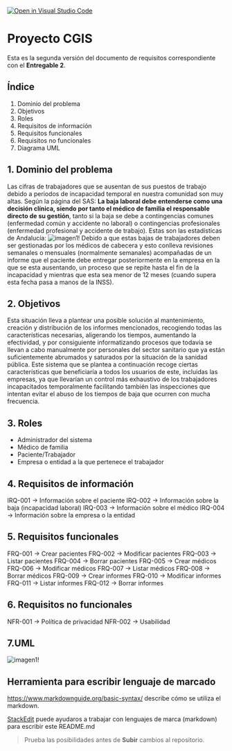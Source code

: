 [![Open in Visual Studio Code](https://classroom.github.com/assets/open-in-vscode-c66648af7eb3fe8bc4f294546bfd86ef473780cde1dea487d3c4ff354943c9ae.svg)](https://classroom.github.com/online_ide?assignment_repo_id=10325111&assignment_repo_type=AssignmentRepo)
# Proyecto CGIS

Esta es la segunda versión del documento de requisitos correspondiente con el  **Entregable 2**. 

## Índice
1. Dominio del problema
2. Objetivos
3. Roles 
4. Requisitos de información
5. Requisitos funcionales
6. Requisitos no funcionales
7. Diagrama UML

## 1. Dominio del problema
Las cifras de trabajadores que se ausentan de sus puestos de trabajo debido a periodos de incapacidad temporal en nuestra comunidad son muy altas. Según la página del SAS: **La baja laboral debe entenderse como una decisión clínica, siendo por tanto el médico de familia el responsable directo de su gestión**, tanto si la baja se debe a contingencias comunes (enfermedad común y accidente no laboral) o contingencias profesionales (enfermedad profesional y accidente de trabajo).
Estas son las estadísticas de Andalucía:
![imagen1!](C:\Users\egoma\OneDrive\Escritorio\img1.jpg)
Debido a que estas bajas de trabajadores deben ser gestionadas por los médicos de cabecera y esto conlleva revisiones semanales o mensuales (normalmente semanales) acompañadas de un informe que el paciente debe entregar posteriormente en la empresa en la que se esta ausentando, un proceso que se repite hasta el fin de la incapacidad y mientras que esta sea menor de 12 meses (cuando supera esta fecha pasa a manos de la INSS). 
## 2. Objetivos
Esta situación lleva a plantear una posible solución al mantenimiento, creación y distribución de los informes mencionados, recogiendo todas las características necesarias, aligerando los tiempos, aumentando la efectividad, y por consiguiente informatizando procesos que todavía se llevan a cabo manualmente por personales del sector sanitario que ya están suficientemente abrumados y saturados por la situación de la sanidad pública. Este sistema que se plantea a continuación recoge ciertas características que beneficiaría a todos los usuarios de este, incluidas las empresas, ya que llevarían un control más exhaustivo de los trabajadores incapacitados temporalmente facilitando también las inspecciones que intentan evitar el abuso de los tiempos de baja que ocurren con mucha frecuencia.
## 3. Roles
- Administrador del sistema
- Médico de familia
- Paciente/Trabajador
- Empresa o entidad a la que pertenece el trabajador
## 4. Requisitos de información
IRQ-001 -> Información sobre el paciente
IRQ-002 -> Información sobre la baja (incapacidad laboral)
IRQ-003 -> Información sobre el médico
IRQ-004 -> Información sobre la empresa o la entidad
## 5. Requisitos funcionales
FRQ-001 -> Crear pacientes
FRQ-002 -> Modificar pacientes
FRQ-003 -> Listar pacientes
FRQ-004 -> Borrar pacientes
FRQ-005 -> Crear médicos
FRQ-006 -> Modificar médicos
FRQ-007 -> Listar médicos
FRQ-008 -> Borrar médicos
FRQ-009 -> Crear informes
FRQ-010 -> Modificar informes
FRQ-011 -> Listar informes
FRQ-012 -> Borrar informes
## 6. Requisitos no funcionales 
NFR-001 -> Política de privacidad
NFR-002 -> Usabilidad
## 7.UML
![imagen1!](C:\Users\egoma\OneDrive\Escritorio\UML.jpeg)
## Herramienta para escribir lenguaje de marcado
https://www.markdownguide.org/basic-syntax/ describe cómo se utiliza el markdown.

[StackEdit](https://stackedit.io/app#) puede ayudaros a trabajar con lenguajes de marca (markdown) para escribir este README.md
> Prueba las posibilidades antes de **Subir** cambios al repositorio.




